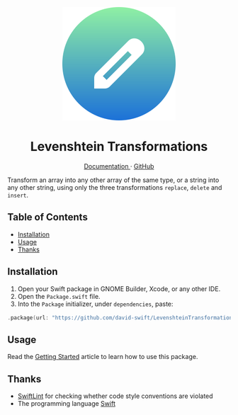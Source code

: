 <p align="center">
  <img width="256" alt="Levenshtein Transformations Icon" src="data/Icon.svg">
  <h1 align="center">Levenshtein Transformations</h1>
</p>

<p align="center">
  <a href=“https://david-swift.github.io/LevenshteinTransformations">
  Documentation
  </a>
  ·
  <a href="https://github.com/david-swift/LevenshteinTransformations">
  GitHub
  </a>
</p>

Transform an array into any other array of the same type, or a string into any other string, using only the three transformations `replace`, `delete` and `insert`.

## Table of Contents

- [Installation](#Installation)
- [Usage](#Usage)
- [Thanks](#Thanks)

## Installation

1. Open your Swift package in GNOME Builder, Xcode, or any other IDE.
2. Open the `Package.swift` file.
3. Into the `Package` initializer, under `dependencies`, paste:
```swift
.package(url: "https://github.com/david-swift/LevenshteinTransformations", from: "0.1.0")   
```

## Usage

Read the [Getting Started](https://david-swift.github.io/LevenshteinTransformations/documentation/levenshteintransformations/gettingstarted) article to learn how to use this package.

## Thanks

- [SwiftLint](https://github.com/realm/SwiftLint) for checking whether code style conventions are violated
- The programming language [Swift](https://github.com/apple/swift)

